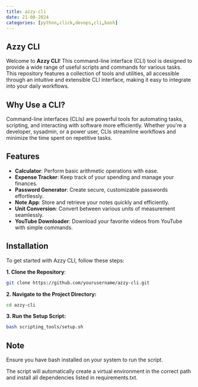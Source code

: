 ```yaml
---
title: azzy-cli
date: 21-08-2024
categories: [python,click,devops,cli,bash]
---
```


## Azzy CLI

Welcome to **Azzy CLI**! This command-line interface (CLI) tool is designed to provide a wide range of useful scripts and commands for various tasks. This repository features a collection of tools and utilities, all accessible through an intuitive and extensible CLI interface, making it easy to integrate into your daily workflows.

## Why Use a CLI?

Command-line interfaces (CLIs) are powerful tools for automating tasks, scripting, and interacting with software more efficiently. Whether you're a developer, sysadmin, or a power user, CLIs streamline workflows and minimize the time spent on repetitive tasks. 

## Features

- **Calculator**: Perform basic arithmetic operations with ease.
- **Expense Tracker**: Keep track of your spending and manage your finances.
- **Password Generator**: Create secure, customizable passwords effortlessly.
- **Note App**: Store and retrieve your notes quickly and efficiently.
- **Unit Conversion**: Convert between various units of measurement seamlessly.
- **YouTube Downloader**: Download your favorite videos from YouTube with simple commands.

## Installation

To get started with Azzy CLI, follow these steps:

**1. Clone the Repository**:
```bash
git clone https://github.com/yourusername/azzy-cli.git
```
**2. Navigate to the Project Directory:**
```bash
cd azzy-cli
```
**3. Run the Setup Script:**
```bash
bash scripting_tools/setup.sh
```

## Note
Ensure you have bash installed on your system to run the script.

The script will automatically create a virtual environment in the correct path and install all dependencies listed in requirements.txt.
